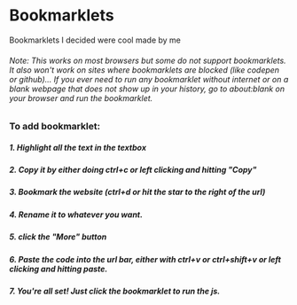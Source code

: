 # Bookmarklets
Bookmarklets I decided were cool made by me

###### Note: This works on most browsers but some do not support bookmarklets. It also won't work on sites where bookmarklets are blocked (like codepen or github)... If you ever need to run any bookmarklet without internet or on a blank webpage that does not show up in your history, go to about:blank on your browser and run the bookmarklet.

### To add bookmarklet:
##### 1. Highlight all the text in the textbox
##### 2. Copy it by either doing ctrl+c or left clicking and hitting "Copy"
##### 3. Bookmark the website (ctrl+d or hit the star to the right of the url)
##### 4. Rename it to whatever you want.
##### 5. click the "More" button
##### 6. Paste the code into the url bar, either with ctrl+v or ctrl+shift+v or left clicking and hitting paste.
##### 7. You're all set! Just click the bookmarklet to run the js.

